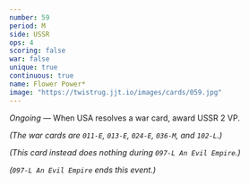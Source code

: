 ```yaml
---
number: 59
period: M
side: USSR
ops: 4
scoring: false
war: false
unique: true
continuous: true
name: Flower Power*
image: "https://twistrug.jjt.io/images/cards/059.jpg"
---
```

*Ongoing* — When USA resolves a war card, award USSR 2 VP.

*(The war cards are `011-E`, `013-E`, `024-E`, `036-M`, and `102-L`.)*

*(This card instead does nothing during `097-L An Evil Empire`.)*

*(`097-L An Evil Empire` ends this event.)*

